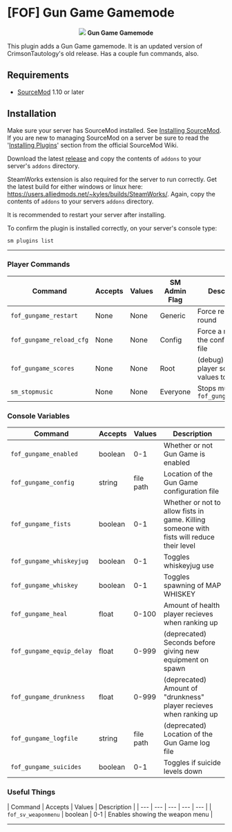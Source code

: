 


# [FOF] Gun Game Gamemode

<p align="center">  <img src="https://connorrichlen.me/images/fof_lg.png"> <b>Gun Game Gamemode</b>   </p>


  

This plugin adds a Gun Game gamemode. It is an updated version of CrimsonTautology's old release. Has a couple fun commands, also.

## Requirements
* [SourceMod](https://www.sourcemod.net/) 1.10 or later

## Installation
Make sure your server has SourceMod installed.  See [Installing SourceMod](https://wiki.alliedmods.net/Installing_SourceMod).  If you are new to managing SourceMod on a server be sure to read the '[Installing Plugins](https://wiki.alliedmods.net/Managing_your_sourcemod_installation#Installing_Plugins)' section from the official SourceMod Wiki.

Download the latest [release](https://github.com/connorrichlen/fof_gungame/releases/latest) and copy the contents of `addons` to your server's `addons` directory. 

SteamWorks extension is also required for the server to run correctly. Get the latest build for either windows or linux here: https://users.alliedmods.net/~kyles/builds/SteamWorks/. Again, copy the contents of `addons` to your servers `addons` directory. 

It is recommended to restart your server after installing.

To confirm the plugin is installed correctly, on your server's console type:
```
sm plugins list
```

 <hr />
 
### Player Commands

| Command | Accepts | Values | SM Admin Flag | Description |
| --- | --- | --- | --- | --- |
| `fof_gungame_restart` | None | None | Generic | Force restart the round |
| `fof_gungame_reload_cfg` | None | None | Config | Force a reload of the configuration file |
| `fof_gungame_scores` | None | None | Root | (debug) List player score values to console |
| `sm_stopmusic` | None | None | Everyone | Stops music from `fof_gungame_music` |


### Console Variables

| Command | Accepts | Values | Description |
| --- | --- | --- | --- |
| `fof_gungame_enabled` | boolean | 0-1 | Whether or not Gun Game is enabled |
| `fof_gungame_config` | string | file path | Location of the Gun Game configuration file |
| `fof_gungame_fists` | boolean | 0-1 | Whether or not to allow fists in game.  Killing someone with fists will reduce their level |
| `fof_gungame_whiskeyjug` | boolean | 0-1 | Toggles whiskeyjug use |
| `fof_gungame_whiskey` | boolean | 0-1 | Toggles spawning of MAP WHISKEY |
| `fof_gungame_heal` | float | 0-100 | Amount of health player recieves when ranking up |
| `fof_gungame_equip_delay` | float | 0-999 | (deprecated) Seconds before giving new equipment on spawn |
| `fof_gungame_drunkness` | float | 0-999 | (deprecated) Amount of "drunkness" player recieves when ranking up |
| `fof_gungame_logfile` | string | file path | (deprecated) Location of the Gun Game log file |
| `fof_gungame_suicides` | boolean | 0-1 | Toggles if suicide levels down |

### Useful Things

| Command | Accepts | Values | Description |
| --- | --- | --- | --- | --- |
| `fof_sv_weaponmenu` | boolean | 0-1 | Enables showing the weapon menu |
    
 <hr />
